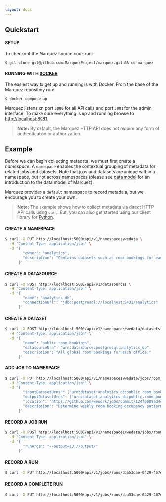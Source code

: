 ```yaml
---
layout: docs
---
```


## Quickstart

#### SETUP

To checkout the Marquez source code run:

```
$ git clone git@github.com:MarquezProject/marquez.git && cd marquez
```

#### RUNNING WITH [DOCKER](https://github.com/MarquezProject/marquez/blob/master/Dockerfile)

The easiest way to get up and running is with Docker. From the base of the Marquez repository run:

```
$ docker-compose up
```

Marquez listens on port `5000` for all API calls and port `5001` for the admin interface. To make sure everything is up and running browse to [http://localhost:8081](http://localhost:8081).

> **Note:** By default, the Marquez HTTP API does not require any form of authentication or authorization.

## Example

Before we can begin collecting metadata, we must first create a _namespace_. A `namespace` enables the contextual grouping of metadata for related jobs and datasets. Note that jobs and datasets are unique within a namespace, but not across namespaces (please see [data model](https://marquezproject.github.io/marquez/#data-model) for an introduction to the data model of Marquez).

Marquez provides a `default` namespace to record metadata, but we encourage you to create your own.

> **Note:** The example shows how to collect metadata via direct HTTP API calls using `curl`. But, you can also get started using our client library for [Python](https://github.com/MarquezProject/marquez-python).

#### CREATE A NAMESPACE

```bash
$ curl -X PUT http://localhost:5000/api/v1/namespaces/wedata \
  -H 'Content-Type: application/json' \
  -d '{
        "owner": "analytics",
        "description": "Contains datasets such as room bookings for each office."
      }'
```

#### CREATE A DATASOURCE

```bash
$ curl -X POST http://localhost:5000/api/v1/datasources \
  -H 'Content-Type: application/json' \
  -d '{
        "name": "analytics_db",
        "connectionUrl": "jdbc:postgresql://localhost:5431/analytics"
      }'
```

#### CREATE A DATASET

```bash
$ curl -X POST http://localhost:5000/api/v1/namespaces/wedata/datasets \
  -H 'Content-Type: application/json' \
  -d '{ 
        "name": "public.room_bookings",
        "datasourceUrn": "urn:datasource:postgresql:analytics_db",
        "description": "All global room bookings for each office."
      }'
```

#### ADD JOB TO NAMESPACE

```bash
$ curl -X PUT http://localhost:5000/api/v1/namespaces/wedata/jobs/room_bookings_7_days \
  -H 'Content-Type: application/json' \
  -d '{
        "inputDatasetUrns": ["urn:dataset:analytics_db:public.room_bookings"],
        "outputDatasetUrns": ["urn:dataset:analytics_db:public.room_bookings_7_days"],
        "location": "https://github.com/wework/jobs/commit/124f6089ad4c5fcbb1d7b33cbb5d3a9521c5d32c",
        "description": "Determine weekly room booking occupancy patterns."
      }'
```

#### RECORD A JOB RUN

```bash
$ curl -X POST http://localhost:5000/api/v1/namespaces/wedata/jobs/room_bookings_7_days/runs \
  -H 'Content-Type: application/json' \
  -d '{
        "runArgs": "--output=s3://output/"
      }'
```

#### RECORD A RUN

```bash
$ curl -X PUT http://localhost:5000/api/v1/jobs/runs/dba53dae-0429-467e-a502-d4c71cd6de79/run
```

#### RECORD A COMPLETE RUN

```bash
$ curl -X PUT http://localhost:5000/api/v1/jobs/runs/dba53dae-0429-467e-a502-d4c71cd6de79/complete
```
